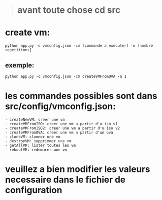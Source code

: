 ># avant toute chose cd src 
# create vm:
    python app.py -c vmconfig.json -cm [commande a executer] -n [nombre repetitions]

## exemple:
    python app.py -c vmconfig.json -cm createVMFromOVA -n 1

# les commandes possibles sont dans src/config/vmconfig.json:
    - createNewVM: creer une vm
    - createVMFromISO: creer une vm a partir d'u iso v1
    - createVMFromISO2: creer une vm a partir d'u iso v2
    - createVMFromOVA: creer une vm a partir d'un ova
    - cloneVM: clonner une vm
    - destroyVM: supprimmer une vm
    - getAllVM: lister toutes les vm
    - rebootVM: redemarer une vm

# veuillez a bien modifier les valeurs necessaire dans le fichier de configuration